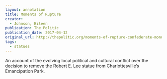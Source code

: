 ```yaml
---
layout: annotation
title: Moments of Rupture
creator:
  - Johnson, Eileen
publication: The Politic
publication_date: 2017-04-12
original_url: http://thepolitic.org/moments-of-rupture-confederate-monuments-and-a-southern-towns-search-for-its-identity/#disqus_thread
tags:
  - statues
---
```

An account of the evolving local political and cultural conflict over the decision to remove the Robert E. Lee statue from Charlottesville’s Emancipation Park.
